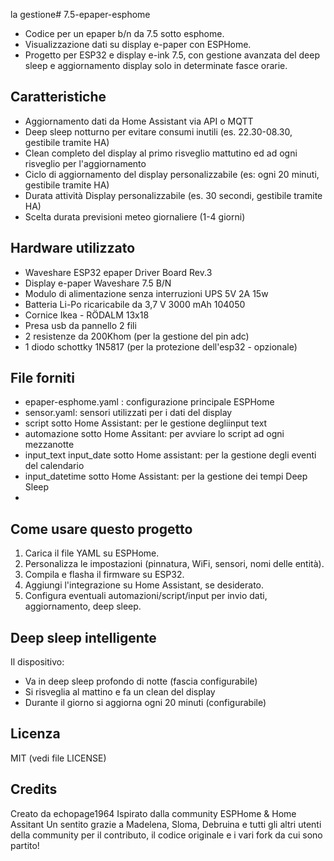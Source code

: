 la gestione# 7.5-epaper-esphome
- Codice per un epaper b/n da 7.5 sotto esphome.
- Visualizzazione dati su display e-paper con ESPHome.
- Progetto per ESP32 e display e-ink 7.5, con gestione avanzata del deep sleep e aggiornamento display solo in determinate fasce orarie.

## Caratteristiche
- Aggiornamento dati da Home Assistant via API o MQTT
- Deep sleep notturno per evitare consumi inutili (es. 22.30-08.30, gestibile tramite HA)
- Clean completo del display al primo risveglio mattutino ed ad ogni risveglio per l'aggiornamento
- Ciclo di aggiornamento del display personalizzabile (es: ogni 20 minuti, gestibile tramite HA)
- Durata attività Display personalizzabile (es. 30 secondi, gestibile tramite HA)
- Scelta durata previsioni meteo giornaliere (1-4 giorni) 

## Hardware utilizzato
- Waveshare ESP32 epaper Driver Board Rev.3
- Display e-paper Waveshare 7.5 B/N
- Modulo di alimentazione senza interruzioni UPS 5V 2A 15w
- Batteria Li-Po ricaricabile da 3,7 V 3000 mAh 104050
- Cornice Ikea - RÖDALM 13x18
- Presa usb da pannello 2 fili
- 2 resistenze da 200Khom (per la gestione del pin adc)
- 1 diodo schottky 1N5817 (per la protezione dell'esp32 - opzionale)

## File forniti
- epaper-esphome.yaml : configurazione principale ESPHome
- sensor.yaml: sensori utilizzati per i dati del display
- script sotto Home Assistant: per le gestione degliinput text
- automazione sotto Home Assitant: per avviare lo script ad ogni mezzanotte
- input_text input_date sotto Home assistant: per la gestione degli eventi del calendario
- input_datetime sotto Home Assistant: per la gestione dei tempi Deep Sleep
- 
## Come usare questo progetto
1. Carica il file YAML su ESPHome.
2. Personalizza le impostazioni (pinnatura, WiFi, sensori, nomi delle entità).
3. Compila e flasha il firmware su ESP32.
4. Aggiungi l'integrazione su Home Assistant, se desiderato.
5. Configura eventuali automazioni/script/input per invio dati, aggiornamento, deep sleep.

## Deep sleep intelligente
Il dispositivo:
- Va in deep sleep profondo di notte (fascia configurabile)
- Si risveglia al mattino e fa un clean del display
- Durante il giorno si aggiorna ogni 20 minuti (configurabile)

## Licenza
MIT (vedi file LICENSE)

## Credits
Creato da echopage1964
Ispirato dalla community ESPHome & Home Assitant Un sentito grazie a Madelena, Sloma, Debruina e tutti gli altri utenti della community per il contributo, il codice originale e i vari fork da cui sono partito!

